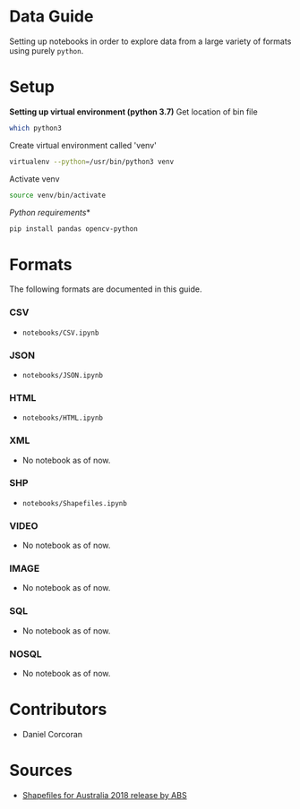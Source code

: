 # Data Guide
Setting up notebooks in order to explore data from a large variety of formats using purely `python`.

# Setup
**Setting up virtual environment (python 3.7)**
Get location of bin file 
```sh
which python3
```

Create virtual environment called 'venv'
```sh
virtualenv --python=/usr/bin/python3 venv
```

Activate venv 
```sh
source venv/bin/activate
```

*Python requirements**
```sh
pip install pandas opencv-python 
```

# Formats
The following formats are documented in this guide.
### CSV
- `notebooks/CSV.ipynb`
### JSON
- `notebooks/JSON.ipynb`
### HTML
- `notebooks/HTML.ipynb`
### XML
- No notebook as of now.
### SHP
- `notebooks/Shapefiles.ipynb`
### VIDEO
- No notebook as of now.
### IMAGE
- No notebook as of now.
### SQL
- No notebook as of now.
### NOSQL
- No notebook as of now.


# Contributors
- Daniel Corcoran

# Sources
- [Shapefiles for Australia 2018 release by ABS](https://www.abs.gov.au/AUSSTATS/abs@.nsf/DetailsPage/1270.0.55.003July%202018?OpenDocument)